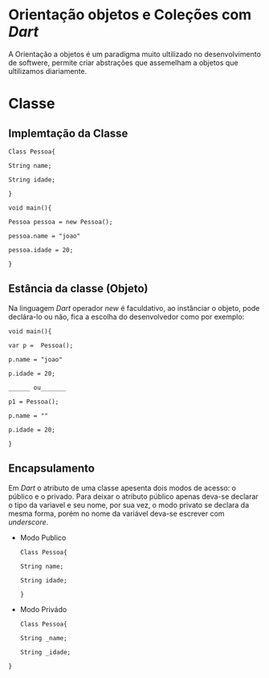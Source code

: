 # Orientação objetos e Coleções com _Dart_

A Orientação a objetos é um paradigma muito ultilizado no desenvolvimento de softwere, permite criar abstrações que assemelham a objetos que ultilizamos diariamente.

# __Classe__

## Implemtação da Classe
``Class Pessoa{``

``String name;``

``String idade;``

``}``

``void main(){``

``Pessoa pessoa = new Pessoa();``

``pessoa.name = "joao"``

``pessoa.idade = 20;``

``}``

## Estância da classe (Objeto)
Na linguagem _Dart_ operador _new_ é faculdativo, ao instânciar o objeto, pode declára-lo ou não, fica a escolha do desenvolvedor como por exemplo:

``void main(){``

``var p =  Pessoa();``

``p.name = "joao"``

``p.idade = 20;``

``______ ou_______``

``p1 = Pessoa();``

``p.name = ""``

``p.idade = 20;``

``}``

## Encapsulamento
Em _Dart_ o atributo de uma classe apesenta dois modos de acesso: o público e o privado. Para deixar o atributo público apenas deva-se declarar o tipo da variavel e seu nome, por sua vez, o modo privato se declara da mesma forma, porém no nome da variável deva-se escrever com _underscore_.

* Modo Publico 
  
    ``Class Pessoa{``

    ``String name;``

    ``String idade;``

    ``}``

* Modo Privádo

  ``Class Pessoa{``

    ``String _name;``

    ``String _idade;``

``}`` 